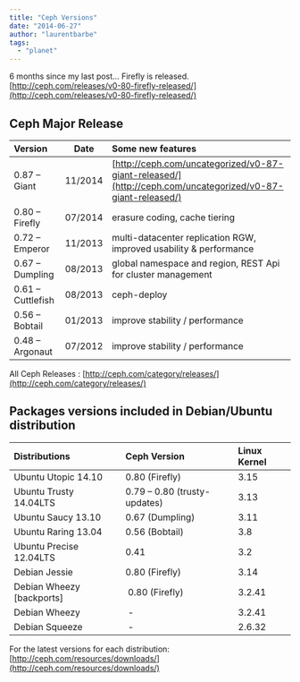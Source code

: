 ```yaml
---
title: "Ceph Versions"
date: "2014-06-27"
author: "laurentbarbe"
tags: 
  - "planet"
---
```


6 months since my last post… Firefly is released. [http://ceph.com/releases/v0-80-firefly-released/](http://ceph.com/releases/v0-80-firefly-released/)

## Ceph Major Release

| Version | Date | Some new features |
| :-- | :-: | :-- |
| 0.87 – Giant | 11/2014 | [http://ceph.com/uncategorized/v0-87-giant-released/](http://ceph.com/uncategorized/v0-87-giant-released/) |
| 0.80 – Firefly | 07/2014 | erasure coding, cache tiering |
| 0.72 – Emperor | 11/2013 | multi-datacenter replication RGW, improved usability & performance |
| 0.67 – Dumpling | 08/2013 | global namespace and region, REST Api for cluster management |
| 0.61 – Cuttlefish | 08/2013 | ceph-deploy |
| 0.56 – Bobtail | 01/2013 | improve stability / performance |
| 0.48 – Argonaut | 07/2012 | improve stability / performance |

All Ceph Releases : [http://ceph.com/category/releases/](http://ceph.com/category/releases/)

## Packages versions included in Debian/Ubuntu distribution

| Distributions | Ceph Version | Linux Kernel |
| :-- | :-- | :-- |
| Ubuntu Utopic 14.10 | 0.80 (Firefly) | 3.15 |
| Ubuntu Trusty 14.04LTS | 0.79 – 0.80 (trusty-updates) | 3.13 |
| Ubuntu Saucy 13.10 | 0.67 (Dumpling) | 3.11 |
| Ubuntu Raring 13.04 | 0.56 (Bobtail) | 3.8 |
| Ubuntu Precise 12.04LTS | 0.41 | 3.2 |
| Debian Jessie | 0.80 (Firefly) | 3.14 |
| Debian Wheezy \[backports\] |  0.80 (Firefly) | 3.2.41 |
| Debian Wheezy |  - | 3.2.41 |
| Debian Squeeze |  - | 2.6.32 |

For the latest versions for each distribution: [http://ceph.com/resources/downloads/](http://ceph.com/resources/downloads/)
